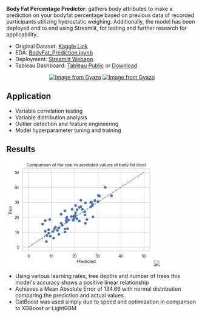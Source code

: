 **Body Fat Percentage Predictor**: gathers body attributes to make a prediction on your bodyfat percentage based on previous data of recorded participants utilizing hydrostatic weighing. Additionally, the model has been deployed end to end using Streamlit, for testing and further research for applicability. 

- Original Dataset: 
[Kaggle Link](https://www.kaggle.com/fedesoriano/body-fat-prediction-dataset)<br/>
- EDA: 
[BodyFat_Prediction.ipynb](https://github.com/YoussefSultan/Predict-Bodyfat-Using-Catboost-Webapp/blob/main/BodyFat_Prediction.ipynb)<br/>
- Deployment: 
[Streamlit Webapp](https://share.streamlit.io/youssefsultan/predict-bodyfat-using-catboost-webapp/main/Predict.py)<br/>
- Tableau Dashboard: 
[Tableau Public](https://public.tableau.com/views/BodyFatCompositioninMenfromHydrostaticWeighing/DashboardABD?:language=en-US&:display_count=n&:origin=viz_share_link) or [Download](https://github.com/YoussefSultan/Predict-Bodyfat-Using-Catboost-Webapp/blob/main/BF_Analysis_Dashboard_Tableau.twb)<br/>


<p align="center">
    <a href="#readme">
        <a href="https://gyazo.com/88b28e70f4de7b10d52e370795170abf"><img src="https://i.gyazo.com/88b28e70f4de7b10d52e370795170abf.gif" alt="Image from Gyazo" width="1280"/></a>
    </a>
<a href="https://gyazo.com/38c2985365461bb75917678953a6afae"><img src="https://i.gyazo.com/38c2985365461bb75917678953a6afae.gif" alt="Image from Gyazo" width="720"/></a>


## Application

- Variable correlation testing
- Variable distribution analysis 
- Outlier detection and feature engineering
- Model hyperparameter tuning and training

## Results

![](https://github.com/YoussefSultan/Predict-Bodyfat-Using-Catboost-Webapp/blob/main/download.png)
![](https://i.gyazo.com/269a6bf9e13ae867d1af39c63811cce1.png)
- Using various learning rates, tree depths and number of trees this model's accuracy shows a positive linear relationship
- Achieves a Mean Absolute Error of 134.66 with normal distribution comparing the prediction and actual values
- CatBoost was used simply due to speed and optimization in comparison to XGBoost or LightGBM


